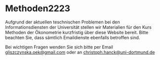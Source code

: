 # Methoden2223

Aufgrund der aktuellen teschnischen Problemen bei den Informationsdiensten der Universität stellen wir Materialien für den Kurs Methoden der Ökonometrie kurzfristig über diese Website bereit. Bitte beachten Sie, dass sämtlich Emaildienste ebenfalls betroffen sind.

Bei wichtigen Fragen wenden Sie sich bitte per Email gliszczynska.oek@gmail.com oder an christoph.hanck@uni-dortmund.de

